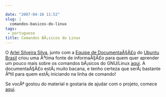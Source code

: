 ```yaml
---

date: "2007-04-10 11:52"
slug: |
  comandos-basicos-do-linux
tags:
 - portuguese
title: Comandos BÃ¡sicos do Linux
---
```


O [Arlei Silveira Silva](http://wiki.ubuntu-br.org/arlei), junto com a
[Equipe de DocumentaÃ§Ã£o](http://wiki.ubuntu-br.org/TimeDeDocumentacao)
do [Ubuntu Brasil](http://www.ubuntu-br.org/) criou uma Ã³tima fonte de
informaÃ§Ã£o para quem quer aprender um pouco mais sobre os comandos
bÃ¡sicos do GNU/Linux [aqui](http://wiki.ubuntu-br.org/ComandosBasicos).
A documentaÃ§Ã£o estÃ¡ muito bacana, e tenho certeza que serÃ¡ bastante
Ãºtil para quem estÃ¡ iniciando na linha de comando!

Se vocÃª gostou do material e gostaria de ajudar com o projeto, comece
[aqui](http://wiki.ubuntu-br.org/TimeDeDocumentacao/ComoParticipar).
